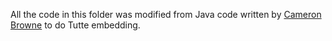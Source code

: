 All the code in this folder was modified from Java code written by [Cameron Browne](https://cambolbro.com/) to do Tutte embedding.
